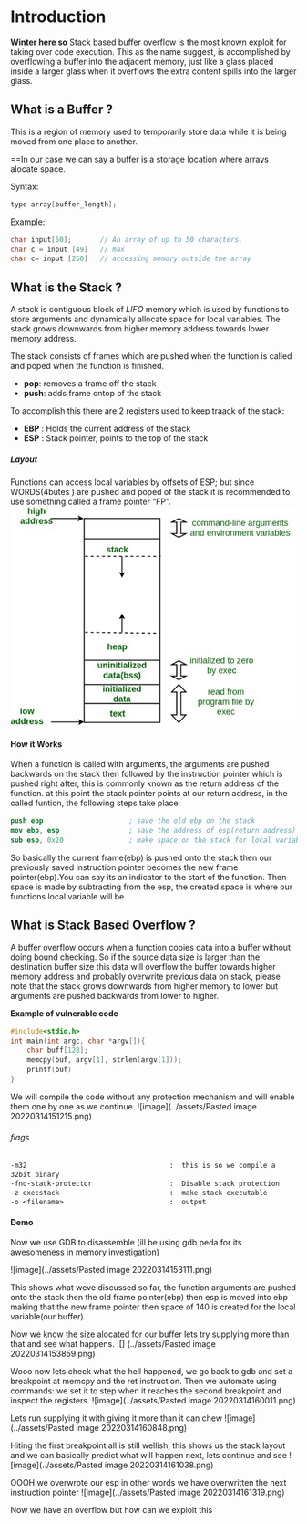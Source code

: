 
# Introduction
**Winter here so** 
Stack based buffer overflow is the most known exploit for taking over code execution. This as the name suggest, is accomplished by overflowing a buffer into the adjacent memory, just like a glass placed inside a larger glass when it overflows the extra content spills into the larger glass.

## What is a Buffer ?
This is a region of memory used to temporarily store data while it is being moved from one place to another. 

==In our case we can say a buffer is a storage location where arrays alocate space.

Syntax: 
```c
type array[buffer_length];
```

Example:
```c
char input[50];       // An array of up to 50 characters. 
char c = input [49]   // max
char c= input [250]   // accessing memory outside the array
```

## What is the Stack ?
A stack is contiguous block of _LIFO_ memory which is used by functions to store arguments and dynamically allocate space for local variables. The stack grows downwards from higher memory address towards lower memory address.

The stack consists of frames which are pushed when the function is called and poped when the function is finished.
- **pop**: removes a frame off the stack  
- **push**: adds frame ontop of the stack

To accomplish this there are 2 registers used to keep traack of the stack:
- **EBP** : Holds the current address of the stack
- **ESP** :  Stack pointer, points to the top of the stack

##### Layout

Functions can access local variables by offsets of ESP; but since WORDS(4butes ) are pushed and poped
of the stack it is recommended to use something called a frame pointer “FP”.
![memory layout!](../assets/stack-memorylayout.jpeg)

#### How it Works
When a function is called with arguments, the arguments are pushed backwards on the stack then followed by the instruction pointer  which  is pushed right after, this is commonly known as the return address of the function. at this point the stack pointer points at our return address, in the called funtion, the following steps take place:
```nasm
push ebp                     ; save the old ebp on the stack
mov ebp, esp                 ; save the address of esp(return address) to ebp
sub esp, 0x20                ; make space on the stack for local variables

```
So basically the current frame(ebp) is pushed onto the stack then our previously saved instruction pointer becomes the new frame pointer(ebp).You can say its an indicator to the start of the function. Then space is made by subtracting from the esp, the created space is where our functions local variable will be.


## What is Stack Based Overflow  ?
A buffer overflow occurs when a function copies data into a buffer without doing bound checking. So if the source data size is larger than the destination buffer size this data will overflow the buffer towards higher memory address and probably overwrite previous data on stack, please note that the stack grows downwards from higher memory to lower but arguments are pushed backwards from lower to higher. 

**Example of  vulnerable code**
```c
#include<stdio.h>
int main(int argc, char *argv[]){
	char buff[128];
	memcpy(buf, argv[1], strlen(argv[1]));
	printf(buf)
}
```
We will compile the code without any protection mechanism and will enable them one by one as we continue.
![image](../assets/Pasted image 20220314151215.png)
###### flags
```
-m32                                   :  this is so we compile a 32bit binary
-fno-stack-protector                   :  Disable stack protection
-z execstack                           :  make stack executable
-o <filename>                          :  output
```

#### Demo
Now we use GDB to disassemble (ill be using gdb peda for its awesomeness in memory investigation)

![image](../assets/Pasted image 20220314153111.png) 

This shows what weve discussed so far, the function arguments are pushed onto the stack then the old frame pointer(ebp) then esp is moved into ebp making that the new frame pointer then space of 140 is created for the local variable(our buffer).

Now we know the size alocated for our buffer lets try supplying more than that and see what happens.
![] (../assets/Pasted image 20220314153859.png)


Wooo now lets check what the hell happened, we go back to gdb and set a breakpoint at memcpy and the ret instruction. Then we automate using commands: we set it to step when it reaches the second breakpoint and inspect the registers.
![image](../assets/Pasted image 20220314160011.png)

Lets run supplying it with giving it more than it can chew
![image](../assets/Pasted image 20220314160848.png)

Hiting the first breakpoint all is still wellish, this shows us the stack layout and we can basically predict what will happen next, lets continue and see
![image](../assets/Pasted image 20220314161038.png)

OOOH we overwrote our esp in other words we have overwritten the next instruction pointer
![image](../assets/Pasted image 20220314161319.png)

Now we have an overflow but how can we exploit this
